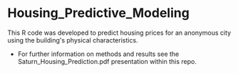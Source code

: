 # Housing_Predictive_Modeling
This R code was developed to predict housing prices for an anonymous city using the building's physical characteristics. 

* For further information on methods and results see the Saturn_Housing_Prediction.pdf presentation within this repo. 
